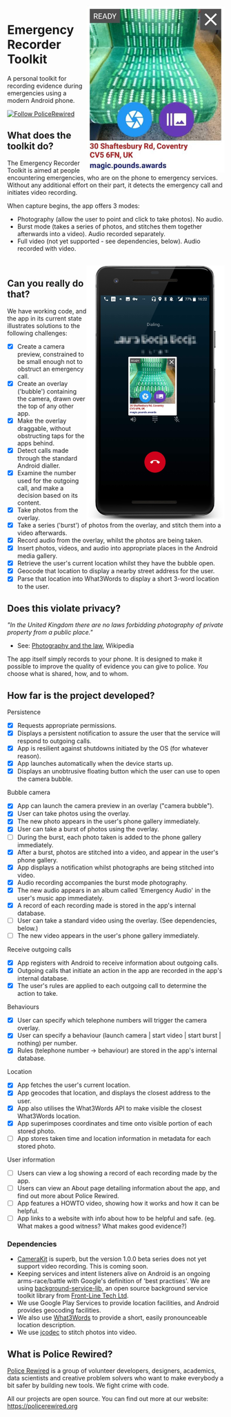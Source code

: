 <img align="right" src="https://github.com/PoliceRewired/emergency-recorder/raw/master/Screenshots/008_2019-03-28-bubblecam_seat.png" width="320px" />

# Emergency Recorder Toolkit
A personal toolkit for recording evidence during emergencies using a modern Android phone.

[![Follow PoliceRewired](https://img.shields.io/twitter/follow/policerewired.svg?style=social&label=Follow%20Police%20Rewired)](https://twitter.com/policerewired)

## What does the toolkit do?

The Emergency Recorder Toolkit is aimed at people encountering emergencies, who are on the phone to emergency services. Without any additional effort on their part, it detects the emergency call and initiates video recording.

When capture begins, the app offers 3 modes:
* Photography (allow the user to point and click to take photos). No audio.
* Burst mode (takes a series of photos, and stitches them together afterwards into a video). Audio recorded separately.
* Full video (not yet supported - see dependencies, below). Audio recorded with video.

<br clear="right" />
<img align="right" src="https://github.com/PoliceRewired/emergency-recorder/raw/master/Screenshots/007_2019-03-28-outgoing-call.png" width="320px" />

## Can you really do that?

We have working code, and the app in its current state illustrates solutions to the following challenges:

- [x] Create a camera preview, constrained to be small enough not to obstruct an emergency call.
- [x] Create an overlay ('bubble') containing the camera, drawn over the top of any other app.
- [x] Make the overlay draggable, without obstructing taps for the apps behind.
- [x] Detect calls made through the standard Android dialler.
- [x] Examine the number used for the outgoing call, and make a decision based on its content.
- [x] Take photos from the overlay.
- [x] Take a series ('burst') of photos from the overlay, and stitch them into a video afterwards.
- [x] Record audio from the overlay, whilst the photos are being taken.
- [x] Insert photos, videos, and audio into appropriate places in the Android media gallery.
- [x] Retrieve the user's current location whilst they have the bubble open.
- [x] Geocode that location to display a nearby street address for the user.
- [x] Parse that location into What3Words to display a short 3-word location to the user.

## Does this violate privacy?

_"In the United Kingdom there are no laws forbidding photography of private property from a public place."_
* See: [Photography and the law](https://en.wikipedia.org/wiki/Photography_and_the_law#United_Kingdom), Wikipedia

The app itself simply records to your phone. It is designed to make it possible to improve the quality of evidence you can give to police. _You_ choose what is shared, how, and to whom.

## How far is the project developed?

Persistence

- [x] Requests appropriate permissions.
- [x] Displays a persistent notification to assure the user that the service will respond to outgoing calls.
- [x] App is resilient against shutdowns initiated by the OS (for whatever reason).
- [x] App launches automatically when the device starts up.
- [x] Displays an unobtrusive floating button which the user can use to open the camera bubble.

Bubble camera

- [x] App can launch the camera preview in an overlay ("camera bubble").
- [x] User can take photos using the overlay.
- [x] The new photo appears in the user's phone gallery immediately.
- [x] User can take a burst of photos using the overlay.
- [ ] During the burst, each photo taken is added to the phone gallery immediately.
- [x] After a burst, photos are stitched into a video, and appear in the user's phone gallery.
- [x] App displays a notification whilst photographs are being stitched into video.
- [x] Audio recording accompanies the burst mode photography.
- [x] The new audio appears in an album called 'Emergency Audio' in the user's music app immediately.
- [x] A record of each recording made is stored in the app's internal database.
- [ ] User can take a standard video using the overlay. (See dependencies, below.)
- [ ] The new video appears in the user's phone gallery immediately.

Receive outgoing calls

- [x] App registers with Android to receive information about outgoing calls.
- [x] Outgoing calls that initiate an action in the app are recorded in the app's internal database.
- [x] The user's rules are applied to each outgoing call to determine the action to take.

Behaviours

- [x] User can specify which telephone numbers will trigger the camera overlay.
- [x] User can specify a behaviour (launch camera | start video | start burst | nothing) per number.
- [x] Rules (telephone number -> behaviour) are stored in the app's internal database.

Location

- [x] App fetches the user's current location.
- [x] App geocodes that location, and displays the closest address to the user.
- [x] App also utilises the What3Words API to make visible the closest What3Words location.
- [x] App superimposes coordinates and time onto visible portion of each stored photo.
- [ ] App stores taken time and location information in metadata for each stored photo.

User information

- [ ] Users can view a log showing a record of each recording made by the app.
- [ ] Users can view an About page detailing information about the app, and find out more about Police Rewired.
- [ ] App features a HOWTO video, showing how it works and how it can be helpful.
- [ ] App links to a website with info about how to be helpful and safe. (eg. What makes a good witness? What makes good evidence?)

### Dependencies

* [CameraKit](https://camerakit.io/) is superb, but the version 1.0.0 beta series does not yet support video recording. This is coming soon.
* Keeping services and intent listeners alive on Android is an ongoing arms-race/battle with Google's definition of 'best practises'. We are using [background-service-lib](https://github.com/front-line-tech/background-service-lib), an open source background service toolkit library from [Front-Line Tech Ltd](http://front-line-tech.com).
* We use Google Play Services to provide location facilities, and Android provides geocoding facilities.
* We also use [What3Words](https://docs.what3words.com/wrapper/android/) to provide a short, easily pronounceable location description.
* We use [jcodec](http://jcodec.org/) to stitch photos into video.

## What is Police Rewired?

[Police Rewired](https://policerewired.org) is a group of volunteer developers, designers, academics, data scientists and creative problem solvers who want to make everybody a bit safer by building new tools. We fight crime with code.

All our projects are open source. You can find out more at our website: https://policerewired.org
